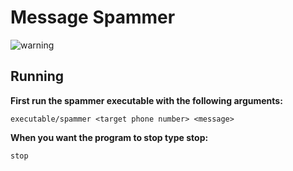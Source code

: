 # Message Spammer
![warning](https://img.shields.io/badge/DISCLAIMER-Project%20only%20works%20on%20macOS-red)  

## Running

**First run the spammer executable with the following arguments:**

```console
executable/spammer <target phone number> <message>
```

**When you want the program to stop type stop:**

```console
stop
```
